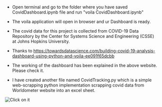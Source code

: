 - Open terminal and go to the folder where you have saved CovidDashboard.ipynb file and run "voila CovidDashboard.ipynb" 

- The voila application will open in browser and ur Dashboard is ready.

- The covid data for this project is collected from COVID-19 Data Repository by the Center for Systems Science and Engineering (CSSE) at Johns Hopkins University.

- Thanks to https://towardsdatascience.com/building-covid-19-analysis-dashboard-using-python-and-voila-ee091f65dcbb

- The working of the dashboard has been explained in the above website. Please check it.

- I have created another file named CovidTracking.py which is a simple web-scrapping python implementation scrapping covid data from Worldometer website into an excel sheet. 

![Click on it](https://github.com/mohitsshetty986/Personal-Projects/blob/master/CovidTracker/Covid%20Tracker%20image.png?raw=true)
